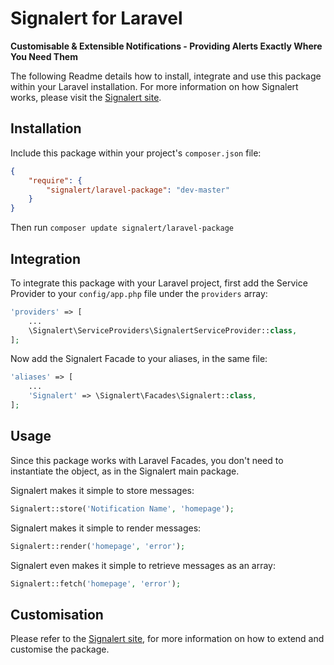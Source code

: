 # Signalert for Laravel

**Customisable & Extensible Notifications - Providing Alerts Exactly Where You Need Them**

The following Readme details how to install, integrate and use this package within your Laravel installation. For more information on how Signalert works, please visit the [Signalert site](http://danhanly.github.io/signalert/).

## Installation

Include this package within your project's `composer.json` file:

```json
{
    "require": {
        "signalert/laravel-package": "dev-master"
    }
}
```

Then run `composer update signalert/laravel-package`

## Integration

To integrate this package with your Laravel project, first add the Service Provider to your `config/app.php` file under the `providers` array:

```php
'providers' => [
    ...
    \Signalert\ServiceProviders\SignalertServiceProvider::class,
];
```

Now add the Signalert Facade to your aliases, in the same file:

```php
'aliases' => [
    ...
    'Signalert' => \Signalert\Facades\Signalert::class,
];
```

## Usage

Since this package works with Laravel Facades, you don't need to instantiate the object, as in the Signalert main package.

Signalert makes it simple to store messages:

```php
Signalert::store('Notification Name', 'homepage');
```

Signalert makes it simple to render messages:

```php
Signalert::render('homepage', 'error');
```

Signalert even makes it simple to retrieve messages as an array:

```php
Signalert::fetch('homepage', 'error');
```

## Customisation

Please refer to the [Signalert site](http://danhanly.github.io/signalert/), for more information on how to extend and customise the package.